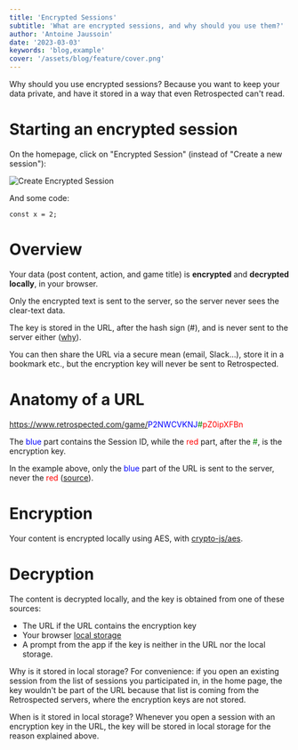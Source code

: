 ```yaml
---
title: 'Encrypted Sessions'
subtitle: 'What are encrypted sessions, and why should you use them?'
author: 'Antoine Jaussoin'
date: '2023-03-03'
keywords: 'blog,example'
cover: '/assets/blog/feature/cover.png'
---
```


Why should you use encrypted sessions? Because you want to keep your data private, and have it stored in a way that even Retrospected can't read. 
# Starting an encrypted session

On the homepage, click on "Encrypted Session" (instead of "Create a new session"):

![Create Encrypted Session](/assets/blog/feature/cover.png)

And some code:

```
const x = 2;
```

# Overview

Your data (post content, action, and game title) is **encrypted** and **decrypted** **locally**, in your browser.

Only the encrypted text is sent to the server, so the server never sees the clear-text data.

The key is stored in the URL, after the hash sign (#), and is never sent to the server either ([why](https://stackoverflow.com/questions/3664257/why-is-the-hash-part-of-the-url-not-available-on-the-server-side)).

You can then share the URL via a secure mean (email, Slack...), store it in a bookmark etc., but the encryption key will never be sent to Retrospected.

# Anatomy of a URL

<span style="color: blue">https://www.retrospected.com/game/<wbr />P2NWCVKNJ</span><wbr /><span style="color: green">#</span><span style="color: red">pZ0ipXFBn</span>

The <span style="color: blue">blue</span> part contains the Session ID, while the <span style="color: red">red</span> part,
after the <span style="color: green">#</span>, is the encryption key.

In the example above, only the <span style="color: blue">blue</span> part of the URL is sent to the server, never the <span style="color: red">red</span> ([source](https://stackoverflow.com/questions/3664257/why-is-the-hash-part-of-the-url-not-available-on-the-server-side)).

# Encryption

Your content is encrypted locally using AES, with [crypto-js/aes](https://cryptojs.gitbook.io/docs/#ciphers).

# Decryption

The content is decrypted locally, and the key is obtained from one of these sources:

- The URL if the URL contains the encryption key
- Your browser [local storage](https://en.wikipedia.org/wiki/Web_storage)
- A prompt from the app if the key is neither in the URL nor the local storage.

Why is it stored in local storage? For convenience: if you open an existing session from the list of sessions you participated in, in the home page,
the key wouldn't be part of the URL because that list is coming from the Retrospected servers, where the encryption keys are not stored.

When is it stored in local storage? Whenever you open a session with an encryption key in the URL,
the key will be stored in local storage for the reason explained above.
